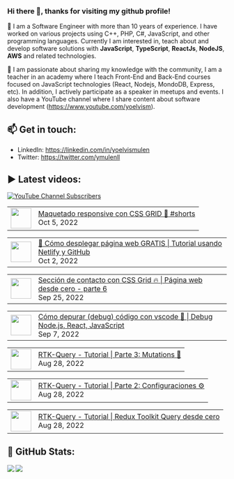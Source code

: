### Hi there 👋, thanks for visiting my github profile!

🔭 I am a Software Engineer with more than 10 years of experience. I have worked on various projects using C++, PHP, C#, JavaScript, and other programming languages. Currently I am interested in, teach about and develop software solutions with **JavaScript**, **TypeScript**, **ReactJs**, **NodeJS**, **AWS** and related technologies.

🌱 I am passionate about sharing my knowledge with the community, I am a teacher in an academy where I teach Front-End and Back-End courses focused on JavaScript technologies (React, Nodejs, MondoDB, Express, etc). In addition, I actively participate as a speaker in meetups and events. I also have a YouTube channel where I share content about software development (https://www.youtube.com/yoelvism).

## 📫 Get in touch:
- LinkedIn: https://linkedin.com/in/yoelvismulen
- Twitter: https://twitter.com/ymulenll

## ▶ Latest videos:
<a href="https://www.youtube.com/yoelvism">
  <img alt="YouTube Channel Subscribers" src="https://img.shields.io/youtube/channel/subscribers/UCp28AG2NaDuzyVaAT--2NGQ?style=social">
</a>

<!-- YOUTUBE:START --><table><tr><td><a href="https://www.youtube.com/watch?v=bcipOfwPlDE"><img height="47" src="https://i.ytimg.com/vi/bcipOfwPlDE/mqdefault.jpg"></a></td>
<td><a href="https://www.youtube.com/watch?v=bcipOfwPlDE">Maquetado responsive con CSS GRID 🚀 #shorts</a><br/>Oct 5, 2022</td></tr></table>
<table><tr><td><a href="https://www.youtube.com/watch?v=QJPQ3XdG11s"><img height="47" src="https://i.ytimg.com/vi/QJPQ3XdG11s/mqdefault.jpg"></a></td>
<td><a href="https://www.youtube.com/watch?v=QJPQ3XdG11s">🚀 Cómo desplegar página web GRATIS | Tutorial usando Netlify y GitHub</a><br/>Oct 2, 2022</td></tr></table>
<table><tr><td><a href="https://www.youtube.com/watch?v=95IG9wyiyhQ"><img height="47" src="https://i.ytimg.com/vi/95IG9wyiyhQ/mqdefault.jpg"></a></td>
<td><a href="https://www.youtube.com/watch?v=95IG9wyiyhQ">Sección de contacto con CSS Grid 🔥 | Página web desde cero - parte 6</a><br/>Sep 25, 2022</td></tr></table>
<table><tr><td><a href="https://www.youtube.com/watch?v=BPWpialFWvM"><img height="47" src="https://i.ytimg.com/vi/BPWpialFWvM/mqdefault.jpg"></a></td>
<td><a href="https://www.youtube.com/watch?v=BPWpialFWvM">Cómo depurar &lpar;debug&rpar; código con vscode 🐞 | Debug Node.js, React, JavaScript</a><br/>Sep 7, 2022</td></tr></table>
<table><tr><td><a href="https://www.youtube.com/watch?v=i3CerEkkAmU"><img height="47" src="https://i.ytimg.com/vi/i3CerEkkAmU/mqdefault.jpg"></a></td>
<td><a href="https://www.youtube.com/watch?v=i3CerEkkAmU">RTK-Query - Tutorial | Parte 3: Mutations 👾</a><br/>Aug 28, 2022</td></tr></table>
<table><tr><td><a href="https://www.youtube.com/watch?v=kC_6YSi6XdE"><img height="47" src="https://i.ytimg.com/vi/kC_6YSi6XdE/mqdefault.jpg"></a></td>
<td><a href="https://www.youtube.com/watch?v=kC_6YSi6XdE">RTK-Query - Tutorial | Parte 2: Configuraciones ⚙️</a><br/>Aug 28, 2022</td></tr></table>
<table><tr><td><a href="https://www.youtube.com/watch?v=an2hyrNwCNE"><img height="47" src="https://i.ytimg.com/vi/an2hyrNwCNE/mqdefault.jpg"></a></td>
<td><a href="https://www.youtube.com/watch?v=an2hyrNwCNE">RTK-Query - Tutorial | Redux Toolkit Query desde cero</a><br/>Aug 28, 2022</td></tr></table>
<!-- YOUTUBE:END -->

## 🔢 GitHub Stats:

<img align="left" src="https://github-readme-stats.vercel.app/api/top-langs/?username=ymulenll&layout=compact" />
<img align="left" src="https://github-readme-stats.vercel.app/api?username=ymulenll&count_private=true&include_all_commits=true&hide=contribs&hide_rank=true" />

<!--
**ymulenll/ymulenll** is a ✨ _special_ ✨ repository because its `README.md` (this file) appears on your GitHub profile.

Here are some ideas to get you started:

- 🔭 I’m currently working on ...
- 🌱 I’m currently learning ...
- 👯 I’m looking to collaborate on ...
- 🤔 I’m looking for help with ...
- 💬 Ask me about ...
- 📫 How to reach me: ...
- 😄 Pronouns: ...
- ⚡ Fun fact: ...
-->
